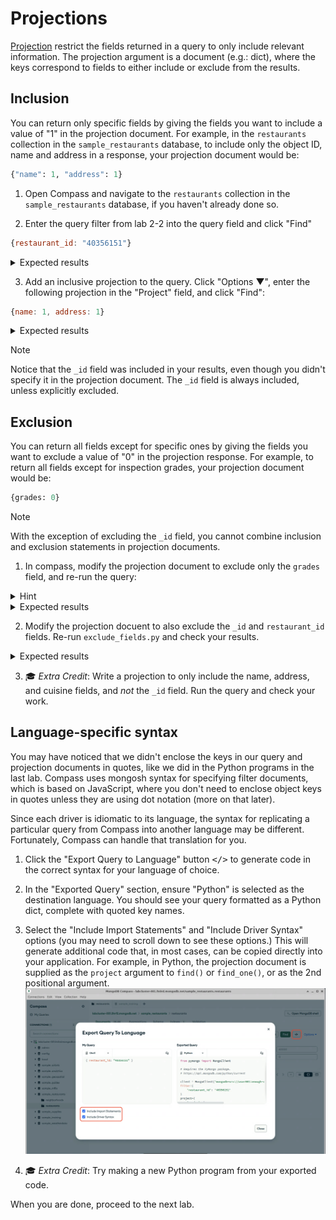 # Projections

[Projection](https://www.mongodb.com/docs/manual/tutorial/project-fields-from-query-results/) restrict the fields returned in a query to only include relevant information. The projection argument is a document (e.g.: dict), where the keys correspond to fields to either include or exclude from the results. 

## Inclusion
You can return only specific fields by giving the fields you want to include a value of "1" in the projection document. For example, in the `restaurants` collection in the `sample_restaurants` database, to include only the object ID, name and address in a response, your projection document would be:
```python
{"name": 1, "address": 1}
```

1. Open Compass and navigate to the `restaurants` collection in the `sample_restaurants` database, if you haven't already done so.

2. Enter the query filter from lab 2-2 into the query field and click "Find"
  ```js
  {restaurant_id: "40356151"}
  ```

  <details>
  <summary>Expected results</summary>

  ![Compass querying for Brunos On The Boulevard with an inclusive projection](images/compass-query.png)
  </details>

3. Add an inclusive projection to the query. Click "Options ▼", enter the following projection in the "Project" field, and click "Find":
  ```js
  {name: 1, address: 1}
  ```

  <details>
  <summary>Expected results</summary>

  ![Compass querying for Brunos On The Boulevard with an inclusive projection](images/inclusive-projection.png)
  </details>

  > [!NOTE]
  > Notice that the `_id` field was included in your results, even though you didn't specify it in the projection document. The `_id` field is always included, unless explicitly excluded.

## Exclusion
You can return all fields except for specific ones by giving the fields you want to exclude a value of "0" in the projection response. For example, to return all fields except for inspection grades, your projection document would be:
```python
{grades: 0}
```

> [!NOTE]
> With the exception of excluding the `_id` field, you cannot combine inclusion and exclusion statements in projection documents.

1. In compass, modify the projection document to exclude only the `grades` field, and re-run the query:

  <details>
  <summary>Hint</summary>

  ```js
  {grades: 0}
  ```
  </details>

  <details>
  <summary>Expected results</summary>

```js
  {
    "_id": {
      "$oid": "5eb3d668b31de5d588f42930"
    },
    "address": {
      "building": "8825",
      "coord": [
        -73.8803827,
        40.7643124
      ],
      "street": "Astoria Boulevard",
      "zipcode": "11369"
    },
    "borough": "Queens",
    "cuisine": "American",
    "name": "Brunos On The Boulevard",
    "restaurant_id": "40356151"
  }
  ```
  </details>

2. Modify the projection docuent to also exclude the `_id` and `restaurant_id` fields. Re-run `exclude_fields.py` and check your results.
  <details>
  <summary>Expected results</summary>

  ```js
  {
    "address": {
      "building": "8825",
      "coord": [
        -73.8803827,
        40.7643124
      ],
      "street": "Astoria Boulevard",
      "zipcode": "11369"
    },
    "borough": "Queens",
    "cuisine": "American",
    "name": "Brunos On The Boulevard"
  }
  ```
  </details>

3. 🎓 *Extra Credit*: Write a projection to only include the name, address, and cuisine fields, and *not* the `_id` field. Run the query and check your work.


## Language-specific syntax

You may have noticed that we didn't enclose the keys in our query and projection documents in quotes, like we did in the Python programs in the last lab. Compass uses mongosh syntax for specifying filter documents, which is based on JavaScript, where you don't need to enclose object keys in quotes unless they are using dot notation (more on that later). 

Since each driver is idiomatic to its language, the syntax for replicating a particular query from Compass into another language may be different. Fortunately, Compass can handle that translation for you.

1. Click the "Export Query to Language" button <kbd>&lt;/&gt;</kbd> to generate code in the correct syntax for your language of choice. 

2. In the "Exported Query" section, ensure "Python" is selected as the destination language. You should see your query formatted as a Python dict, complete with quoted key names.

3. Select the "Include Import Statements" and "Include Driver Syntax" options (you may need to scroll down to see these options.) This will generate additional code that, in most cases, can be copied directly into your application. For example, in Python, the projection document is supplied as the `project` argument to `find()` or `find_one()`, or as the 2nd positional argument.
  ![Export query screen](images/export_query.png)

4. 🎓 *Extra Credit*: Try making a new Python program from your exported code.


When you are done, proceed to the next lab.